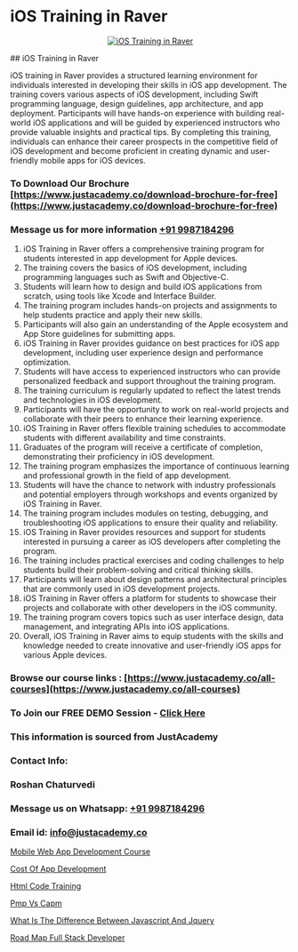 # iOS Training in Raver

<p align="center">
  <a href="https://justacademy.co/course-detail/ios-training">
    <img src="https://justacademy.co/storage2/course_image/1676636008_course_image.webp" alt="iOS Training in Raver">
  </a>
</p>
## iOS Training in Raver

iOS training in Raver provides a structured learning environment for individuals interested in developing their skills in iOS app development. The training covers various aspects of iOS development, including Swift programming language, design guidelines, app architecture, and app deployment. Participants will have hands-on experience with building real-world iOS applications and will be guided by experienced instructors who provide valuable insights and practical tips. By completing this training, individuals can enhance their career prospects in the competitive field of iOS development and become proficient in creating dynamic and user-friendly mobile apps for iOS devices.
### To Download Our Brochure [https://www.justacademy.co/download-brochure-for-free](https://www.justacademy.co/download-brochure-for-free)
### Message us for more information [+91 9987184296](https://api.whatsapp.com/send?phone=919987184296)
1) iOS Training in Raver offers a comprehensive training program for students interested in app development for Apple devices.
2) The training covers the basics of iOS development, including programming languages such as Swift and Objective-C.
3) Students will learn how to design and build iOS applications from scratch, using tools like Xcode and Interface Builder.
4) The training program includes hands-on projects and assignments to help students practice and apply their new skills.
5) Participants will also gain an understanding of the Apple ecosystem and App Store guidelines for submitting apps.
6) iOS Training in Raver provides guidance on best practices for iOS app development, including user experience design and performance optimization.
7) Students will have access to experienced instructors who can provide personalized feedback and support throughout the training program.
8) The training curriculum is regularly updated to reflect the latest trends and technologies in iOS development.
9) Participants will have the opportunity to work on real-world projects and collaborate with their peers to enhance their learning experience.
10) iOS Training in Raver offers flexible training schedules to accommodate students with different availability and time constraints.
11) Graduates of the program will receive a certificate of completion, demonstrating their proficiency in iOS development.
12) The training program emphasizes the importance of continuous learning and professional growth in the field of app development.
13) Students will have the chance to network with industry professionals and potential employers through workshops and events organized by iOS Training in Raver.
14) The training program includes modules on testing, debugging, and troubleshooting iOS applications to ensure their quality and reliability.
15) iOS Training in Raver provides resources and support for students interested in pursuing a career as iOS developers after completing the program.
16) The training includes practical exercises and coding challenges to help students build their problem-solving and critical thinking skills.
17) Participants will learn about design patterns and architectural principles that are commonly used in iOS development projects.
18) iOS Training in Raver offers a platform for students to showcase their projects and collaborate with other developers in the iOS community.
19) The training program covers topics such as user interface design, data management, and integrating APIs into iOS applications.
20) Overall, iOS Training in Raver aims to equip students with the skills and knowledge needed to create innovative and user-friendly iOS apps for various Apple devices.

### Browse our course links : [https://www.justacademy.co/all-courses](https://www.justacademy.co/all-courses) 
### To Join our FREE DEMO Session - [Click Here](https://www.justacademy.co/register-for-course-demo)


### This information is sourced from JustAcademy
### Contact Info:
### Roshan Chaturvedi
### Message us on Whatsapp: [+91 9987184296](https://api.whatsapp.com/send?phone=919987184296)
### Email id: [info@justacademy.co](mailto:info@justacademy.co)
                
[Mobile Web App Development Course](https://www.linkedin.com/pulse/mobile-web-app-development-course-software-training-mountain-view-ibimc?trackingId=H8NMoyXtLhnXN1o0pa674g%3D%3D&lipi=urn%3Ali%3Apage%3Ad_flagship3_company_admin%3BZLKrYkZlRCaOOfAKGc47ew%3D%3D)

[Cost Of App Development](https://www.linkedin.com/pulse/cost-app-development-justacademy-berlin-zkegc?trackingId=D1hF%2FdH9G42l5kOr%2BxXhLQ%3D%3D&lipi=urn%3Ali%3Apage%3Ad_flagship3_company_admin%3B9LRf%2B9vgRJ%2BRyqfmHudhjA%3D%3D)

[Html Code Training](https://medium.com/@mistersumit961/html-code-training-b1827d2c57f7)

[Pmp Vs Capm](https://medium.com/@ranemanish460/pmp-vs-capm-89bef3b215fe)

[What Is The Difference Between Javascript And Jquery](https://justacademyin.github.io/justacademy/what-is-the-difference-between-javascript-and-jquery)

[Road Map Full Stack Developer](https://justacademyin.github.io/Articles/Road-Map-Full-Stack-Developer)

